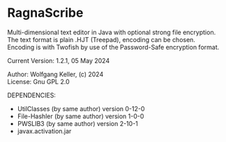 # RagnaScribe
Multi-dimensional text editor in Java with optional strong file encryption.
<br>The text format is plain .HJT (Treepad), encoding can be chosen.
<br>Encoding is with Twofish by use of the Password-Safe encryption format.

Current Version:  1.2.1,  05 May 2024

Author: Wolfgang Keller, (c) 2024
<br>License: Gnu GPL 2.0

DEPENDENCIES:
- UtilClasses (by same author) version 0-12-0
- File-Hashler (by same author) version 1-0-0
- PWSLIB3 (by same author) version 2-10-1
- javax.activation.jar



